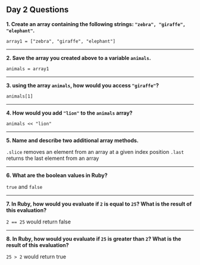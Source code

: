 ## Day 2 Questions

**1. Create an array containing the following strings: `"zebra", "giraffe", "elephant"`.**

`array1 = ["zebra", "giraffe", "elephant"]`
***

**2. Save the array you created above to a variable `animals`.**

`animals = array1`
***

**3. using the array `animals`, how would you access `"giraffe"`?**

`animals[1]`
***

**4. How would you add `"lion"` to the `animals` array?**

`animals << "lion"`
***

**5. Name and describe two additional array methods.**

`.slice` removes an element from an array at a given index position
`.last` returns the last element from an array
***

**6. What are the boolean values in Ruby?**

`true` and `false`
***

**7. In Ruby, how would you evaluate if `2` is equal to `25`? What is the result of this evaluation?**

`2 == 25` would return false
***

**8. In Ruby, how would you evaluate if `25` is greater than `2`? What is the result of this evaluation?**

`25 > 2` would return true
